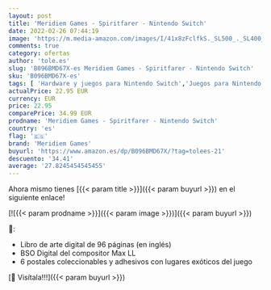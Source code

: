 ```yaml
---
layout: post
title: 'Meridiem Games - Spiritfarer - Nintendo Switch'
date: 2022-02-26 07:44:19
image: 'https://m.media-amazon.com/images/I/41x8zFclfkS._SL500_._SL400_.jpg'
comments: true
category: ofertas
author: 'tole.es'
slug: 'B096BMD67X-es Meridiem Games - Spiritfarer - Nintendo Switch'
sku: 'B096BMD67X-es'
tags: [ 'Hardware y juegos para Nintendo Switch','Juegos para Nintendo Switch','Videojuegos','meridiem games','nintendo', ]
actualPrice: 22.95 EUR
currency: EUR
price: 22.95
comparePrice: 34.99 EUR
prodname: 'Meridiem Games - Spiritfarer - Nintendo Switch'
country: 'es'
flag: '🇪🇸'
brand: 'Meridiem Games'
buyurl: 'https://www.amazon.es/dp/B096BMD67X/?tag=tolees-21'
descuento: '34.41'
average: '27.8245454545455'
---
```


Ahora mismo tienes [{{< param title >}}]({{< param buyurl >}}) en el siguiente enlace!

[![{{< param prodname >}}]({{< param image >}})]({{< param buyurl >}})

🔎:

- Libro de arte digital de 96 páginas (en inglés)
- BSO Digital del compositor Max LL
- 6 postales coleccionables y adhesivos con lugares exóticos del juego

[🛒 Visítala!!!]({{< param buyurl >}})
